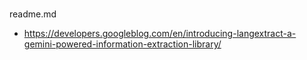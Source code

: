 # 

 readme.md

 *  https://developers.googleblog.com/en/introducing-langextract-a-gemini-powered-information-extraction-library/

 